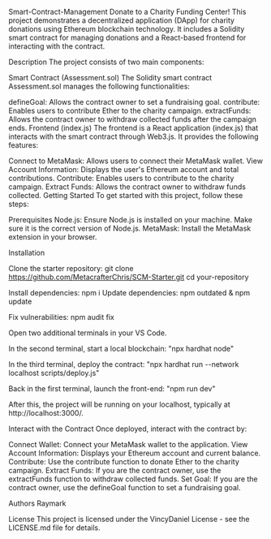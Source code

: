 Smart-Contract-Management
Donate to a Charity Funding Center!
This project demonstrates a decentralized application (DApp) for charity donations using Ethereum blockchain technology. It includes a Solidity smart contract for managing donations and a React-based frontend for interacting with the contract.

Description
The project consists of two main components:

Smart Contract (Assessment.sol)
The Solidity smart contract Assessment.sol manages the following functionalities:

defineGoal: Allows the contract owner to set a fundraising goal.
contribute: Enables users to contribute Ether to the charity campaign.
extractFunds: Allows the contract owner to withdraw collected funds after the campaign ends.
Frontend (index.js)
The frontend is a React application (index.js) that interacts with the smart contract through Web3.js. It provides the following features:

Connect to MetaMask: Allows users to connect their MetaMask wallet.
View Account Information: Displays the user's Ethereum account and total contributions.
Contribute: Enables users to contribute to the charity campaign.
Extract Funds: Allows the contract owner to withdraw funds collected.
Getting Started
To get started with this project, follow these steps:

Prerequisites
Node.js: Ensure Node.js is installed on your machine. Make sure it is the correct version of Node.js.
MetaMask: Install the MetaMask extension in your browser.

Installation

Clone the starter repository:
git clone https://github.com/MetacrafterChris/SCM-Starter.git
cd your-repository

Install dependencies:
npm i
Update dependencies:
npm outdated & npm update

Fix vulnerabilities:
npm audit fix

Open two additional terminals in your VS Code.

In the second terminal, start a local blockchain:
"npx hardhat node"

In the third terminal, deploy the contract:
"npx hardhat run --network localhost scripts/deploy.js"

Back in the first terminal, launch the front-end:
"npm run dev"

After this, the project will be running on your localhost, typically at http://localhost:3000/.

Interact with the Contract
Once deployed, interact with the contract by:

Connect Wallet: Connect your MetaMask wallet to the application.
View Account Information: Displays your Ethereum account and current balance.
Contribute: Use the contribute function to donate Ether to the charity campaign.
Extract Funds: If you are the contract owner, use the extractFunds function to withdraw collected funds.
Set Goal: If you are the contract owner, use the defineGoal function to set a fundraising goal.

Authors
Raymark

License
This project is licensed under the VincyDaniel License - see the LICENSE.md file for details.
